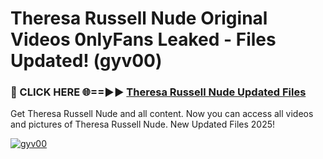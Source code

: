 # Theresa Russell Nude Original Videos 0nlyFans Leaked - Files Updated! (gyv00)

<h3>🔴 CLICK HERE 🌐==►► <a href="https://tinyurl.com/yrmya6cz" rel="nofollow">Theresa Russell Nude Updated Files</a></h3>

Get Theresa Russell Nude and all content. Now you can access all videos and pictures of Theresa Russell Nude. New Updated Files 2025!

[![gyv00](https://i.imgur.com/FMdXYCs.gif)](https://tinyurl.com/yrmya6cz)
